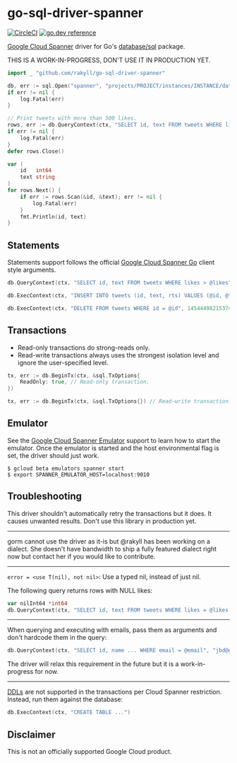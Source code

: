 # go-sql-driver-spanner

[![CircleCI](https://circleci.com/gh/rakyll/go-sql-driver-spanner.svg?style=svg)](https://circleci.com/gh/rakyll/go-sql-driver-spanner) [![go.dev reference](https://img.shields.io/badge/go.dev-reference-007d9c?logo=go&logoColor=white&style=flat-square)](https://pkg.go.dev/github.com/rakyll/go-sql-driver-spanner)

[Google Cloud Spanner](https://cloud.google.com/spanner) driver for
Go's [database/sql](https://golang.org/pkg/database/sql/) package.


THIS IS A WORK-IN-PROGRESS, DON'T USE IT IN PRODUCTION YET.

``` go
import _ "github.com/rakyll/go-sql-driver-spanner"

db, err := sql.Open("spanner", "projects/PROJECT/instances/INSTANCE/databases/DATABASE")
if err != nil {
    log.Fatal(err)
}

// Print tweets with more than 500 likes.
rows, err := db.QueryContext(ctx, "SELECT id, text FROM tweets WHERE likes > @likes", 500)
if err != nil {
    log.Fatal(err)
}
defer rows.Close()

var (
    id   int64
    text string
)
for rows.Next() {
    if err := rows.Scan(&id, &text); err != nil {
        log.Fatal(err)
    }
    fmt.Println(id, text)
}
```

## Statements

Statements support follows the official [Google Cloud Spanner Go](https://pkg.go.dev/cloud.google.com/go/spanner) client style arguments.

```go
db.QueryContext(ctx, "SELECT id, text FROM tweets WHERE likes > @likes", 500)

db.ExecContext(ctx, "INSERT INTO tweets (id, text, rts) VALUES (@id, @text, @rts)", id, text, 10000)

db.ExecContext(ctx, "DELETE FROM tweets WHERE id = @id", 14544498215374)
```

## Transactions

- Read-only transactions do strong-reads only.
- Read-write transactions always uses the strongest isolation
level and ignore the user-specified level.

``` go
tx, err := db.BeginTx(ctx, &sql.TxOptions{
    ReadOnly: true, // Read-only transaction.
})

tx, err := db.BeginTx(ctx, &sql.TxOptions{}) // Read-write transaction.
```

## Emulator

See the [Google Cloud Spanner Emulator](https://cloud.google.com/spanner/docs/emulator) support to learn how to start the emulator.
Once the emulator is started and the host environmental flag is set, the driver should just work.

```
$ gcloud beta emulators spanner start
$ export SPANNER_EMULATOR_HOST=localhost:9010
```

## Troubleshooting

This driver shouldn't automatically retry the transactions but it does.
It causes unwanted results. Don't use this library in production yet.

---

gorm cannot use the driver as it-is but @rakyll has been working on a dialect.
She doesn't have bandwidth to ship a fully featured dialect right now but contact
her if you would like to contribute.

---

`error = <use T(nil), not nil>`: Use a typed nil, instead of just nil.

The following query returns rows with NULL likes:

``` go
var nilInt64 *int64
db.QueryContext(ctx, "SELECT id, text FROM tweets WHERE likes = @likes LIMIT 10", nilInt64)
```

---

When querying and executing with emails, pass them as arguments and don't hardcode
them in the query:

``` go
db.QueryContext(ctx, "SELECT id, name ... WHERE email = @email", "jbd@google.com")
```

The driver will relax this requirement in the future but it is a work-in-progress for now.

---

[DDLs](https://cloud.google.com/spanner/docs/data-definition-language)
are not supported in the transactions per Cloud Spanner restriction.
Instead, run them against the database:

```go
db.ExecContext(ctx, "CREATE TABLE ...")
```

## Disclaimer

This is not an officially supported Google Cloud product.
